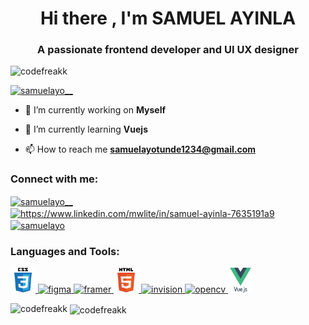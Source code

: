 <h1 align="center">Hi there , I'm SAMUEL AYINLA</h1>
<h3 align="center">A passionate frontend developer and UI UX designer</h3>

<p align="left"> <img src="https://komarev.com/ghpvc/?username=codefreakk&label=Profile%20views&color=0e75b6&style=flat" alt="codefreakk" /> </p>

<p align="left"> <a href="https://twitter.com/samuelayo__" target="blank"><img src="https://img.shields.io/twitter/follow/samuelayo__?logo=twitter&style=for-the-badge" alt="samuelayo__" /></a> </p>

- 🔭 I’m currently working on **Myself**

- 🌱 I’m currently learning **Vuejs**

- 📫 How to reach me **samuelayotunde1234@gmail.com**

<h3 align="left">Connect with me:</h3>
<p align="left">
<a href="https://twitter.com/samuelayo__" target="blank"><img align="center" src="https://raw.githubusercontent.com/rahuldkjain/github-profile-readme-generator/neutral-icons/src/images/icons/Social/twitter.svg" alt="samuelayo__" height="30" width="40" /></a>
<a href="https://linkedin.com/in/https://www.linkedin.com/mwlite/in/samuel-ayinla-7635191a9" target="blank"><img align="center" src="https://raw.githubusercontent.com/rahuldkjain/github-profile-readme-generator/neutral-icons/src/images/icons/Social/linked-in-alt.svg" alt="https://www.linkedin.com/mwlite/in/samuel-ayinla-7635191a9" height="30" width="40" /></a>
<a href="https://dribbble.com/samuelayo" target="blank"><img align="center" src="https://raw.githubusercontent.com/rahuldkjain/github-profile-readme-generator/neutral-icons/src/images/icons/Social/dribbble.svg" alt="samuelayo" height="30" width="40" /></a>
</p>

<h3 align="left">Languages and Tools:</h3>
<p align="left"> <a href="https://www.w3schools.com/css/" target="_blank"> <img src="https://raw.githubusercontent.com/devicons/devicon/master/icons/css3/css3-original-wordmark.svg" alt="css3" width="40" height="40"/> </a> <a href="https://www.figma.com/" target="_blank"> <img src="https://www.vectorlogo.zone/logos/figma/figma-icon.svg" alt="figma" width="40" height="40"/> </a> <a href="https://www.framer.com/" target="_blank"> <img src="https://www.vectorlogo.zone/logos/framer/framer-icon.svg" alt="framer" width="40" height="40"/> </a> <a href="https://www.w3.org/html/" target="_blank"> <img src="https://raw.githubusercontent.com/devicons/devicon/master/icons/html5/html5-original-wordmark.svg" alt="html5" width="40" height="40"/> </a> <a href="https://www.invisionapp.com/" target="_blank"> <img src="https://www.vectorlogo.zone/logos/invisionapp/invisionapp-icon.svg" alt="invision" width="40" height="40"/> </a> <a href="https://opencv.org/" target="_blank"> <img src="https://www.vectorlogo.zone/logos/opencv/opencv-icon.svg" alt="opencv" width="40" height="40"/> </a> <a href="https://vuejs.org/" target="_blank"> <img src="https://raw.githubusercontent.com/devicons/devicon/master/icons/vuejs/vuejs-original-wordmark.svg" alt="vuejs" width="40" height="40"/> </a> </p>

<p><img align="left" src="https://github-readme-stats.vercel.app/api/top-langs?username=codefreakk&show_icons=true&locale=en&layout=compact" alt="codefreakk" /></p>

<p>&nbsp;<img align="center" src="https://github-readme-stats.vercel.app/api?username=codefreakk&show_icons=true&locale=en" alt="codefreakk" /></p>
